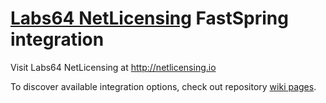 # [Labs64 NetLicensing](http://netlicensing.io) FastSpring integration

Visit Labs64 NetLicensing at http://netlicensing.io

To discover available integration options, check out repository [wiki pages](https://github.com/Labs64/NetLicensing-FastSpring/wiki).
